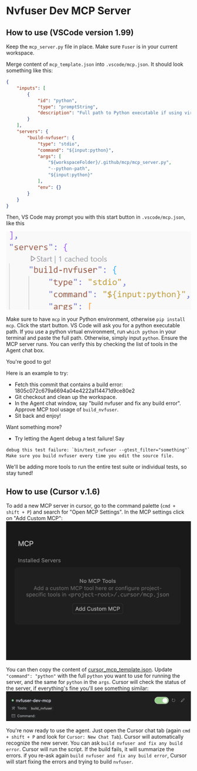 # Nvfuser Dev MCP Server

## How to use (VSCode version 1.99)

Keep the `mcp_server.py` file in place. Make sure `Fuser` is in your current workspace.

Merge content of `mcp_template.json` into `.vscode/mcp.json`.
It should look something like this:

```json
{
    "inputs": [
        {
            "id": "python",
            "type": "promptString",
            "description": "Full path to Python executable if using virtual environment, otherwise simply type \"python\"."
        }
    ],
    "servers": {
        "build-nvfuser": {
            "type": "stdio",
            "command": "${input:python}",
            "args": [
                "${workspaceFolder}/.github/mcp/mcp_server.py",
                "--python-path",
                "${input:python}"
            ],
            "env": {}
        }
    }
}
```

Then, VS Code may prompt you with this start button in `.vscode/mcp.json`, like this

![mcp-start](mcp-start.png)

Make sure to have `mcp` in your Python environment, otherwise `pip install mcp`.
Click the start button. VS Code will ask you for a python executable path.
If you use a python virtual environment, run `which python` in your terminal and paste the full path.
Otherwise, simply input `python`. Ensure the MCP server runs.
You can verify this by checking the list of tools in the Agent chat box.

You're good to go!

Here is an example to try:

- Fetch this commit that contains a build error: 1805c072c679a6694a04e4222a114471d9ce80e2
- Git checkout and clean up the workspace.
- In the Agent chat window, say "build nvfuser and fix any build error".
Approve MCP tool usage of `build_nvfuser`.
- Sit back and enjoy!

Want something more?
- Try letting the Agent debug a test failure! Say
```text
debug this test failure: `bin/test_nvfuser --gtest_filter="something"`
Make sure you build nvfuser every time you edit the source file.
```

We'll be adding more tools to run the entire test suite or individual tests, so stay tuned!

## How to use (Cursor v.1.6)

To add a new MCP server in cursor, go to the command palette (`cmd + shift + P`) and search for "Open MCP Settings". In the MCP settings click on "Add Custom MCP":
![mcp-settings-cursor](mcp-settings-cursor.png)

You can then copy the content of [cursor_mcp_template.json](cursor_mcp_template.json). Update `"command": "python"` with the full `python` you want to use for running the server, and the same for `python` in the `args`.
Cursor will check the status of the server, if everything's fine you'll see something similar:
![mcp-settings-cursor2](mcp-settings-cursor2.png)

You're now ready to use the agent. Just open the Cursor chat tab (again `cmd + shift + P` and look for `Cursor: New Chat Tab`). Cursor will automatically recognize the new server. You can ask `build nvfuser and fix any build error`. Cursor will run the script. If the build fails, it will summarize the errors. if you re-ask again `build nvfuser and fix any build error`, Cursor will start fixing the errors and trying to build `nvfuser`.

